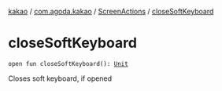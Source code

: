 [kakao](../../index.md) / [com.agoda.kakao](../index.md) / [ScreenActions](index.md) / [closeSoftKeyboard](./close-soft-keyboard.md)

# closeSoftKeyboard

`open fun closeSoftKeyboard(): `[`Unit`](https://kotlinlang.org/api/latest/jvm/stdlib/kotlin/-unit/index.html)

Closes soft keyboard, if opened

